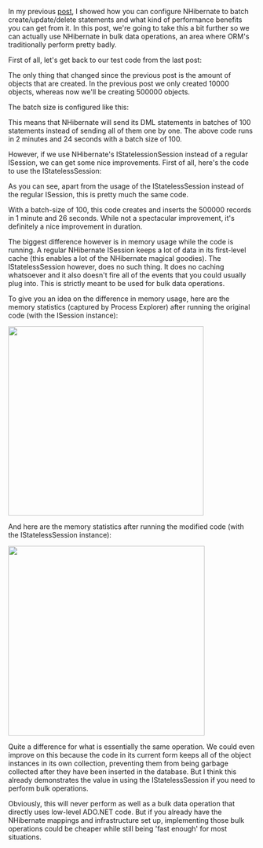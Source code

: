 In my previous <a href="/blog/2008/10/batching-nhibernates-dm-statements/">post</a>, I showed how you can configure NHibernate to batch create/update/delete statements and what kind of performance benefits you can get from it.  In this post, we're going to take this a bit further so we can actually use NHibernate in bulk data operations, an area where ORM's traditionally perform pretty badly.

First of all, let's get back to our test code from the last post:

<script src="https://gist.github.com/3684023.js?file=s1.cs"></script>

The only thing that changed since the previous post is the amount of objects that are created. In the previous post we only created 10000 objects, whereas now we'll be creating 500000 objects.

The batch size is configured like this:

<script src="https://gist.github.com/3684023.js?file=s2.xml"></script>

This means that NHibernate will send its DML statements in batches of 100 statements instead of sending all of them one by one.  The above code runs in 2 minutes and 24 seconds with a batch size of 100.  

However, if we use NHibernate's IStatelessionSession instead of a regular ISession, we can get some nice improvements.  First of all, here's the code to use the IStatelessSession:

<script src="https://gist.github.com/3684023.js?file=s3.cs"></script>

As you can see, apart from the usage of the IStatelessSession instead of the regular ISession, this is pretty much the same code.

With a batch-size of 100, this code creates and inserts the 500000 records in 1 minute and 26 seconds.  While not a spectacular improvement, it's definitely a nice improvement in duration.

The biggest difference however is in memory usage while the code is running. A regular NHibernate ISession keeps a lot of data in its first-level cache (this enables a lot of the NHibernate magical goodies).  The IStatelessSession however, does no such thing.  It does no caching whatsoever and it also doesn't fire all of the events that you could usually plug into.  This is strictly meant to be used for bulk data operations.

To give you an idea on the difference in memory usage, here are the memory statistics (captured by Process Explorer) after running the original code (with the ISession instance):

<a href="/postcontent/isession.png"><img src="/postcontent/isession.png" alt="" title="isession" width="398" height="385" class="alignnone size-full wp-image-551" /></a>

And here are the memory statistics after running the modified code (with the IStatelessSession instance):

<a href="/postcontent/istatelesssession.png"><img src="/postcontent/istatelesssession.png" alt="" title="istatelesssession" width="400" height="386" class="alignnone size-full wp-image-552" /></a>

Quite a difference for what is essentially the same operation.  We could even improve on this because the code in its current form keeps all of the object instances in its own collection, preventing them from being garbage collected after they have been inserted in the database.  But I think this already demonstrates the value in using the IStatelessSession if you need to perform bulk operations.

Obviously, this will never perform as well as a bulk data operation that directly uses low-level ADO.NET code.  But if you already have the NHibernate mappings and infrastructure set up, implementing those bulk operations could be cheaper while still being 'fast enough' for most situations.